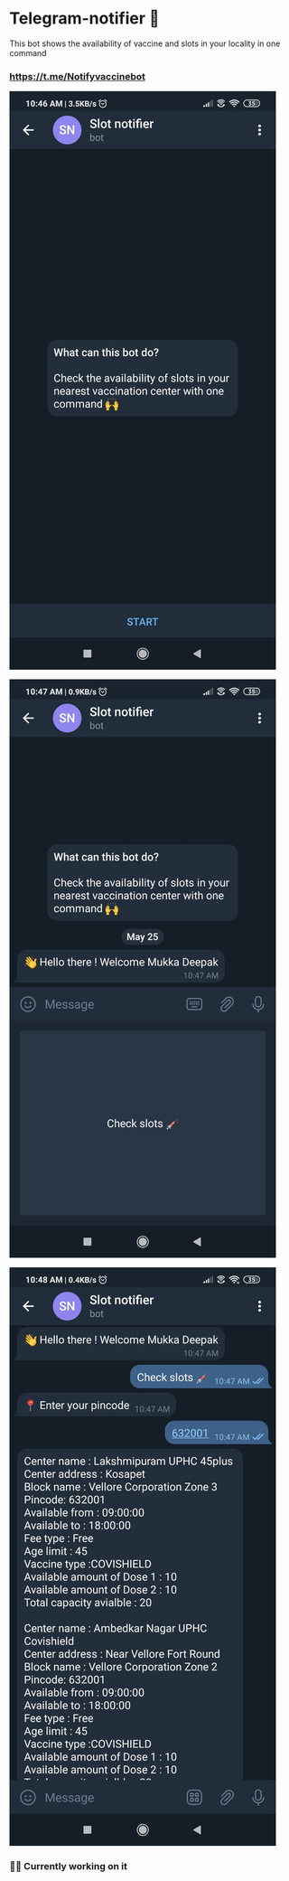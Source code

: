 # Telegram-notifier 💉
This bot shows the availability of vaccine and slots in your locality in one command


### https://t.me/Notifyvaccinebot

![](https://github.com/Deepakmukka1/telegram-notifier/blob/master/Resources/Screenshot_2021-05-25-10-46-54-723_org.telegram.messenger.jpg)

![](https://github.com/Deepakmukka1/telegram-notifier/blob/master/Resources/Screenshot_2021-05-25-10-47-41-708_org.telegram.messenger.jpg)

![](https://github.com/Deepakmukka1/telegram-notifier/blob/master/Resources/Screenshot_2021-05-25-10-48-01-150_org.telegram.messenger.jpg)


### 👨‍💻 Currently working on it 
